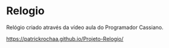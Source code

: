 # Relogio
 Relógio criado através da vídeo aula do Programador Cassiano.


https://patrickrochaa.github.io/Projeto-Relogio/
